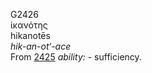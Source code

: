 <body>
  <p>G2426<br>  ἱκανότης  <br> hikanotēs  <br><i>hik-an-ot‘-ace </i><br>From <a href="g2425.htm">2425</a>  <i>ability:</i> - sufficiency.<br></p>
 </body>